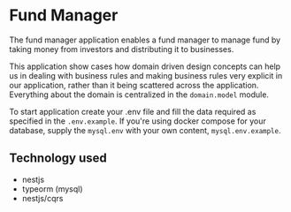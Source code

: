 # Fund Manager

The fund manager application enables a fund manager to manage fund by taking money from investors and distributing it to businesses.

This application show cases how domain driven design concepts can help us in dealing with business rules and making business rules very explicit in our application, rather than it being scattered across the application. Everything about the domain is centralized in the `domain.model` module.

To start application create your .env file and fill the data required as specified in the `.env.example`. If you're using docker compose for your database, supply the `mysql.env` with your own content, `mysql.env.example`.

## Technology used

- nestjs
- typeorm (mysql)
- nestjs/cqrs

